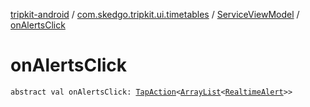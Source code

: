 [tripkit-android](../../index.md) / [com.skedgo.tripkit.ui.timetables](../index.md) / [ServiceViewModel](index.md) / [onAlertsClick](./on-alerts-click.md)

# onAlertsClick

`abstract val onAlertsClick: `[`TapAction`](../../com.skedgo.tripkit.ui.utils/-tap-action/index.md)`<`[`ArrayList`](https://kotlinlang.org/api/latest/jvm/stdlib/kotlin.collections/-array-list/index.html)`<`[`RealtimeAlert`](../../com.skedgo.android.common.model/-realtime-alert/index.md)`>>`